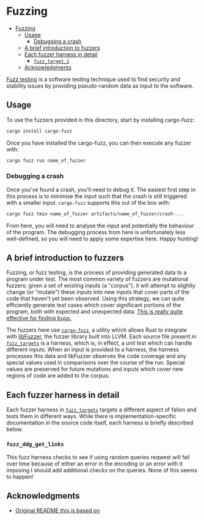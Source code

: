 # Fuzzing

<!--toc:start-->

- [Fuzzing](#fuzzing)
  - [Usage](#usage)
    - [Debugging a crash](#debugging-a-crash)
  - [A brief introduction to fuzzers](#a-brief-introduction-to-fuzzers)
  - [Each fuzzer harness in detail](#each-fuzzer-harness-in-detail)
    - [`fuzz_target_1`](#fuzztarget1)
  - [Acknowledgments](#acknowledgments)

<!--toc:end-->

[Fuzz testing](https://en.wikipedia.org/wiki/Fuzzing) is a software testing
technique used to find security and stability issues by providing pseudo-random
data as input to the software.

## Usage

To use the fuzzers provided in this directory, start by installing cargo-fuzz:

```bash
cargo install cargo-fuzz
```

Once you have installed the cargo-fuzz, you can then execute any fuzzer with:

```bash
cargo fuzz run name_of_fuzzer
```

### Debugging a crash

Once you've found a crash, you'll need to debug it. The easiest first step in
this process is to minimise the input such that the crash is still triggered
with a smaller input. `cargo-fuzz` supports this out of the box with:

```bash
cargo fuzz tmin name_of_fuzzer artifacts/name_of_fuzzer/crash-...
```

From here, you will need to analyse the input and potentially the behaviour of
the program. The debugging process from here is unfortunately less well-defined,
so you will need to apply some expertise here. Happy hunting!

## A brief introduction to fuzzers

Fuzzing, or fuzz testing, is the process of providing generated data to a
program under test. The most common variety of fuzzers are mutational fuzzers;
given a set of existing inputs (a "corpus"), it will attempt to slightly change
(or "mutate") these inputs into new inputs that cover parts of the code that
haven't yet been observed. Using this strategy, we can quite efficiently
generate test cases which cover significant portions of the program, both with
expected and unexpected data.
[This is really quite effective for finding bugs.](https://github.com/rust-fuzz/trophy-case)

The fuzzers here use [`cargo-fuzz`](https://github.com/rust-fuzz/cargo-fuzz), a
utility which allows Rust to integrate with
[libFuzzer](https://llvm.org/docs/LibFuzzer.html), the fuzzer library built into
LLVM. Each source file present in [`fuzz_targets`](fuzz_targets) is a harness,
which is, in effect, a unit test which can handle different inputs. When an
input is provided to a harness, the harness processes this data and libFuzzer
observes the code coverage and any special values used in comparisons over the
course of the run. Special values are preserved for future mutations and inputs
which cover new regions of code are added to the corpus.

## Each fuzzer harness in detail

Each fuzzer harness in [`fuzz_targets`](fuzz_targets) targets a different aspect
of falion and tests them in different ways. While there is
implementation-specific documentation in the source code itself, each harness is
briefly described below.

### `fuzz_ddg_get_links`

This fuzz harness checks to see if using random queries reqwest will fail over
time because of either an error in the encoding or an error with it imposing I
should add additional checks on the queries. None of this seems to happen!

## Acknowledgments

- [Original README this is based on](https://github.com/astral-sh/ruff/blob/main/fuzz/README.md)
